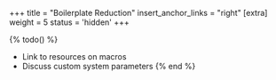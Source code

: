+++
title = "Boilerplate Reduction"
insert_anchor_links = "right"
[extra]
weight = 5
status = 'hidden'
+++

{% todo() %}

* Link to resources on macros
* Discuss custom system parameters
{% end %}
